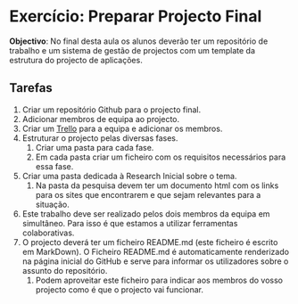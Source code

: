 # Exercício: Preparar Projecto Final

**Objectivo**: No final desta aula os alunos deverão ter um repositório de trabalho e um sistema de gestão de projectos com um template da estrutura do projecto de aplicações.

## Tarefas

1. Criar um repositório Github para o projecto final.
2. Adicionar membros de equipa ao projecto.
3. Criar um [Trello](https://trello.com/) para a equipa e adicionar os membros.
4. Estruturar o projecto pelas diversas fases.
   1. Criar uma pasta para cada fase.
   2. Em cada pasta criar um ficheiro com os requisitos necessários para essa fase.
5. Criar uma pasta dedicada à Research Inicial sobre o tema.
   1. Na pasta da pesquisa devem ter um documento html com os links para os sites que encontrarem e que sejam relevantes para a situação.
6. Este trabalho deve ser realizado pelos dois membros da equipa em simultâneo. Para isso é que estamos a utilizar ferramentas colaborativas.
7. O projecto deverá ter um ficheiro README.md (este ficheiro é escrito em MarkDown). O Ficheiro README.md é automaticamente renderizado na página inicial do GitHub e serve para informar os utilizadores sobre o assunto do repositório.
   1. Podem aproveitar este ficheiro para indicar aos membros do vosso projecto como é que o projecto vai funcionar.